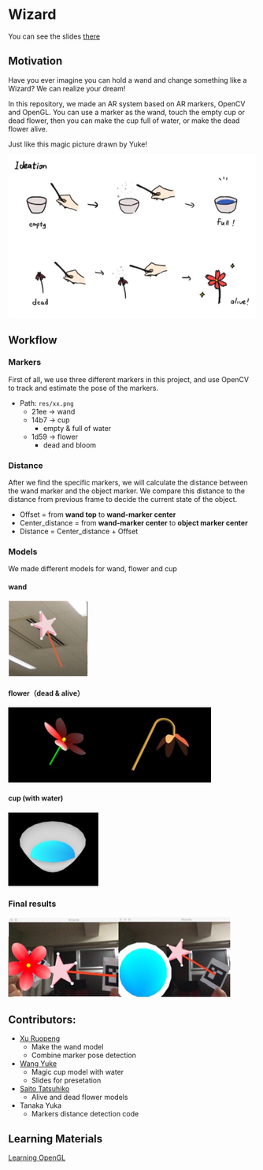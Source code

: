# Wizard

You can see the slides [there](Wizard.pdf)
## Motivation
Have you ever imagine you can hold a wand and change something like a Wizard? We can realize your dream!

In this repository, we made an AR system based on AR markers, OpenCV and OpenGL. You can use a marker as the wand, touch the empty cup or dead flower, then you can make the cup full of water, or make the dead flower alive.
  
Just like this magic picture drawn by Yuke!

![](res/ideation.jpg)


## Workflow

### Markers
First of all, we use three different markers in this project, and use OpenCV to track and estimate the pose of the markers.
* Path: ``res/xx.png``
	* 21ee -> wand
	* 14b7 -> cup
	    * empty & full of water
	* 1d59 -> flower
	    * dead and bloom
  

### Distance
After we find the specific markers, we will calculate the distance between the wand marker and the object marker. We compare this distance to the distance from previous frame to decide the current state of the object.
* Offset = from **wand top** to **wand-marker center**
* Center_distance = from **wand-marker center** to **object marker center**
* Distance = Center_distance + Offset

### Models
We made different models for wand, flower and cup

#### wand
![](res/wand.jpg)

#### flower（dead & alive）
![](res/flower.jpg)

#### cup (with water)
![](res/cup.jpg)

### Final results
![](res/results.jpg)


## Contributors:  
* [Xu Ruopeng](https://github.com/Bigphess)
	* Make the wand model
	* Combine marker pose detection 
* [Wang Yuke](https://github.com/yukekeke)
	* Magic cup model with water
	* Slides for presetation
* [Saito Tatsuhiko](https://github.com/katzeallergie)
	* Alive and dead flower models
* Tanaka Yuka
	* Markers distance detection code  


## Learning Materials
[Learning OpenGL](https://learnopengl.com/Introduction)
